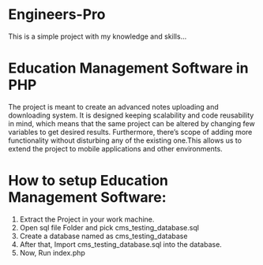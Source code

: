# Engineers-Pro
This is a simple project with my knowledge and skills...

# Education Management Software in PHP
The project is meant to create an advanced notes uploading and downloading system. It is designed keeping scalability and code reusability in mind, which means that the same project can be altered by changing few variables to get desired results. Furthermore, there’s scope of adding more functionality without disturbing any of the existing one.This allows us to extend the project to mobile applications and other environments.

# How to setup Education Management Software:
1. Extract the Project in your work machine.
2. Open sql file Folder and pick cms_testing_database.sql
3. Create a database named as cms_testing_database
4. After that, Import cms_testing_database.sql into the database.
5. Now, Run index.php
